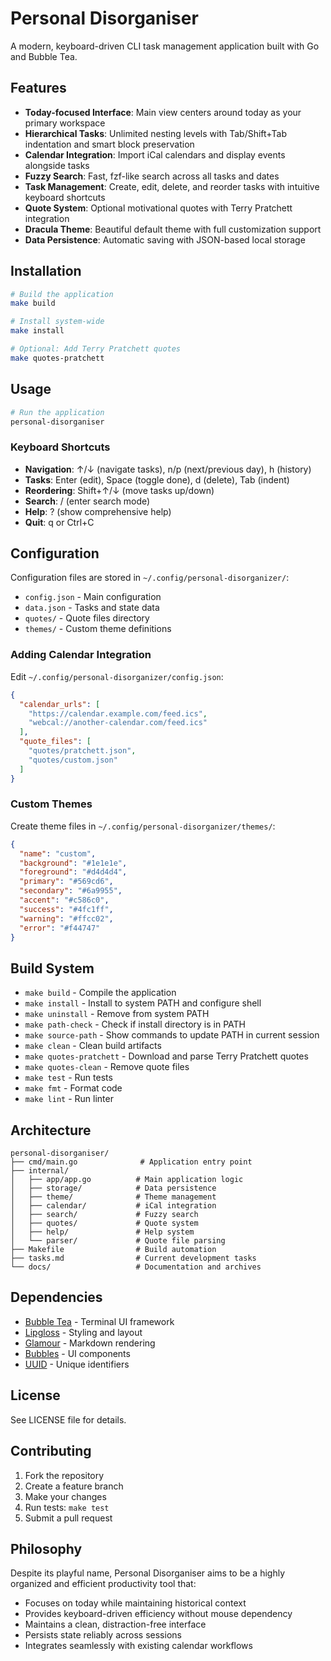 # Personal Disorganiser

A modern, keyboard-driven CLI task management application built with Go and Bubble Tea.

## Features

- **Today-focused Interface**: Main view centers around today as your primary workspace
- **Hierarchical Tasks**: Unlimited nesting levels with Tab/Shift+Tab indentation and smart block preservation
- **Calendar Integration**: Import iCal calendars and display events alongside tasks
- **Fuzzy Search**: Fast, fzf-like search across all tasks and dates
- **Task Management**: Create, edit, delete, and reorder tasks with intuitive keyboard shortcuts
- **Quote System**: Optional motivational quotes with Terry Pratchett integration
- **Dracula Theme**: Beautiful default theme with full customization support
- **Data Persistence**: Automatic saving with JSON-based local storage

## Installation

```bash
# Build the application
make build

# Install system-wide
make install

# Optional: Add Terry Pratchett quotes
make quotes-pratchett
```

## Usage

```bash
# Run the application
personal-disorganiser
```

### Keyboard Shortcuts

- **Navigation**: ↑/↓ (navigate tasks), n/p (next/previous day), h (history)
- **Tasks**: Enter (edit), Space (toggle done), d (delete), Tab (indent)
- **Reordering**: Shift+↑/↓ (move tasks up/down)
- **Search**: / (enter search mode)
- **Help**: ? (show comprehensive help)
- **Quit**: q or Ctrl+C

## Configuration

Configuration files are stored in `~/.config/personal-disorganizer/`:

- `config.json` - Main configuration
- `data.json` - Tasks and state data
- `quotes/` - Quote files directory
- `themes/` - Custom theme definitions

### Adding Calendar Integration

Edit `~/.config/personal-disorganizer/config.json`:

```json
{
  "calendar_urls": [
    "https://calendar.example.com/feed.ics",
    "webcal://another-calendar.com/feed.ics"
  ],
  "quote_files": [
    "quotes/pratchett.json",
    "quotes/custom.json"
  ]
}
```

### Custom Themes

Create theme files in `~/.config/personal-disorganizer/themes/`:

```json
{
  "name": "custom",
  "background": "#1e1e1e",
  "foreground": "#d4d4d4",
  "primary": "#569cd6",
  "secondary": "#6a9955",
  "accent": "#c586c0",
  "success": "#4fc1ff",
  "warning": "#ffcc02",
  "error": "#f44747"
}
```

## Build System

- `make build` - Compile the application
- `make install` - Install to system PATH and configure shell
- `make uninstall` - Remove from system PATH
- `make path-check` - Check if install directory is in PATH
- `make source-path` - Show commands to update PATH in current session
- `make clean` - Clean build artifacts
- `make quotes-pratchett` - Download and parse Terry Pratchett quotes
- `make quotes-clean` - Remove quote files
- `make test` - Run tests
- `make fmt` - Format code
- `make lint` - Run linter

## Architecture

```
personal-disorganiser/
├── cmd/main.go              # Application entry point
├── internal/
│   ├── app/app.go          # Main application logic
│   ├── storage/            # Data persistence
│   ├── theme/              # Theme management
│   ├── calendar/           # iCal integration
│   ├── search/             # Fuzzy search
│   ├── quotes/             # Quote system
│   ├── help/               # Help system
│   └── parser/             # Quote file parsing
├── Makefile                # Build automation
├── tasks.md                # Current development tasks
└── docs/                   # Documentation and archives
```

## Dependencies

- [Bubble Tea](https://github.com/charmbracelet/bubbletea) - Terminal UI framework
- [Lipgloss](https://github.com/charmbracelet/lipgloss) - Styling and layout
- [Glamour](https://github.com/charmbracelet/glamour) - Markdown rendering
- [Bubbles](https://github.com/charmbracelet/bubbles) - UI components
- [UUID](https://github.com/google/uuid) - Unique identifiers

## License

See LICENSE file for details.

## Contributing

1. Fork the repository
2. Create a feature branch
3. Make your changes
4. Run tests: `make test`
5. Submit a pull request

## Philosophy

Despite its playful name, Personal Disorganiser aims to be a highly organized and efficient productivity tool that:

- Focuses on today while maintaining historical context
- Provides keyboard-driven efficiency without mouse dependency
- Maintains a clean, distraction-free interface
- Persists state reliably across sessions
- Integrates seamlessly with existing calendar workflows
